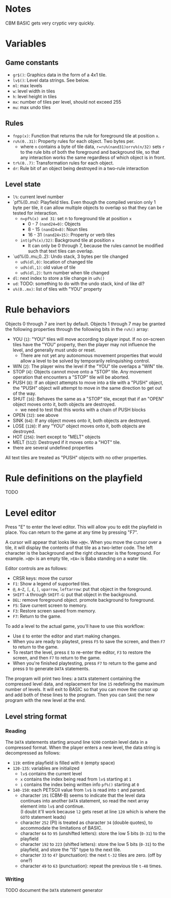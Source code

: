 # Notes

CBM BASIC gets very cryptic very quickly.  

# Variables

## Game constants

* `gr$()`: Graphics data in the form of a 4x1 tile.
* `lv$()`: Level data strings.  See below.
* `ml`: max levels
* `w`: level width in tiles
* `h`: level height in tiles
* `mx`: number of tiles per level, should not exceed 255
* `mu`: max undo tiles

## Rules

* `fnpp(x)`: Function that returns the rule for foreground tile at position `x`.
* `ru%(0..31)`: Property rules for each object.  Two bytes per.
  * where `n` contains a byte of tile data, `r=ru%(nand31)orru%(n/32)` sets `r`
    to the rule bits of both the foreground and background tile, so that any
    interaction works the same regardless of which object is in front.
* `tr%(0..7)`: Transformation rules for each object.
* `dr`: Rule bit of an object being destroyed in a two-rule interaction

## Level state

* `l%`: current level number
* `pf%(0..mx): Playfield tiles.  Even though the compiled version only 
  1 byte per tile, it can allow multiple objects to overlap so that they
  can be tested for interaction.
   * `n=pf%(x) and 31`: set n to foreground tile at position `x`
      * 0 - 7 `(nand24=0)`: Objects
      * 8 - 15 `(nand24=8)`: Noun tiles 
      * 16 - 31 `(nand24>15)`: Property or verb tiles
   * `int(pf%(x)/32)`: Background tile at position `x`
      * It can only be 0 through 7, because the rules cannot be modified
        such that text tiles can overlap.
* `ud%(0..mu,0..2): Undo stack, 3 bytes per tile changed
   * `ud%(dl,0)`: location of changed tile
   * `ud%(dl,1)`: old value of tile
   * `ud%(dl,2)`: turn number when tile changed
* `dl`: next index to store a tile change in `ud%()`
* `ud`: TODO: something to do with the undo stack, kind of like dl?
* `u%(0..mx)`: list of tiles with "YOU" property

# Rule behaviors

Objects 0 through 7 are inert by default.  Objects 1 through 7 may be granted the
following properties through the following bits in the `ru%()` array:

* YOU (`1`): "YOU" tiles will move according to player input.  If no on-screen tiles have
  the "YOU" property, then the player may not influence the level, and generally
  must undo or reset.
   * There are not yet any autonomous movement properties that would allow a level to be
     solved by temporarily relinquishing control.
* WIN (`2`): The player wins the level if the "YOU" tile overlaps a "WIN" tile.
* STOP (`4`): Objects cannot move onto a "STOP" tile.  Any movement operation that
   encounters a "STOP" tile will be aborted.
* PUSH (`8`): If an object attempts to move into a tile with a "PUSH" object, the
   "PUSH" object will attempt to move in the same direction to get out of the way.  
* SHUT (`16`): Behaves the same as a "STOP" tile, except that if an "OPEN" object
   moves onto it, both objects are destroyed.
  * we need to test that this works with a chain of PUSH blocks
* OPEN (`32`): see above
* SINK (`64`): If any object moves onto it, both objects are destroyed.
* LOSE (`128`): If any "YOU" object moves onto it, both objects are destroyed.
* HOT (`256`): Inert except to "MELT" objects
* MELT (`512`): Destroyed if it moves onto a "HOT" tile.
* there are several undefined properties

All text tiles are treated as "PUSH" objects with no other properties.

# Rule definitions on the playfield

TODO
# Level editor

Press "E" to enter the level editor.  This will allow you to edit
the playfield in place.  You can return to the game at any time by
pressing "F7".

A cursor will appear that looks like `>@@<`.  When you move the
cursor over a tile, it will display the contents of that tile as a
two-letter code. The left character is the background and the right
character is the foreground.  For example. `>@@<` is an empty tile,
`>EA<` is Baba standing on a water tile.

Editor controls are as follows:

* CRSR keys: move the cursor
* `F1`: Show a legend of supported tiles.
* `@`, `A`-`Z`, `[`, `£`, `]`, `uparrow`, `leftarrow`: put that
  object in the foreground.
* `SHIFT-A` through `SHIFT-G`: put that object in the background.
* `DEL`: remove foreground object.  promote background to foreground.
* `F5`: Save current screen to memory.  
* `F3`: Restore screen saved from memory.
* `F7`: Return to the game.

To add a level to the actual game, you'll have to use this workflow:

* Use `E` to enter the editor and start making changes.
* When you are ready to playtest, press `F5` to save the screen, and
 then `F7` to return to the game.
* To restart the level, press `E` to re-enter the editor, `F3` to
  restore the screen, and then `F7` to return to the game.
* When you're finished playtesting, press `F7` to return to the game
  and press `D` to generate `DATA` statements.

The program will print two lines: a `DATA` statement containing the
compressed level data, and replacement for line `15` redefining
the maximum number of levels.  It will exit to BASIC so that you can
move the cursor up and add both of these lines to the program.
Then you can `SAVE` the new program with the new level at the end.

## Level string format
### Reading

The `DATA` statements starting around line `9200` contain level data in a compressed
format.  When the player enters a new level, the data string is decompressed as
follows:

* `119`: entire playfield is filled with `0` (empty space)
* `120-135`: variables are initialized
   * `lv$` contains the current level
   * `x` contains the index being read from `lv$` starting at `1`
   * `i` contains the index being written info `pf%()` starting at `0`
* `140-150`: each PETSCII value from `lv$` is read into `t` and parsed.
   * character `191` (CBM-B) seems to indicate that the level data continues into another
     `DATA` statement, so read the next array element into `lv$` and continue.  
     (I doubt it'll work because `l2` gets reset at line `120` which is
     where the `GOTO` statement leads)
   * character `252` (PI) is treated as character `34` (double quotes), to accommodate the
     limitations of BASIC.
   * character `64` to `95` (unshifted letters): store the low 5 bits (`0-31`) to the playfield
   * character `192` to `223` (shifted letters): store the low 5 bits (`0-31`) to the playfield,
     and store the "IS" type to the next tile.
   * character `33` to `47` (punctuation): the next `t-32` tiles are zero. (off by one?)
   * character `49` to `63` (punctuation): repeat the previous tile `t-48` times.

### Writing

TODO document the `DATA` statement generator


